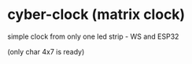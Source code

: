 # cyber-clock (matrix clock)
simple clock from only one led strip - WS and ESP32


(only char 4x7 is ready)
